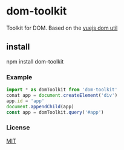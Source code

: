 dom-toolkit
===================

Toolkit for DOM. Based on the [vuejs dom util](https://github.com/vuejs/vue/blob/dev/src/util/dom.js)

## install
  npm install dom-toolkit

### Example
```javascript
import * as domToolkit from 'dom-toolkit'
conat app = document.createElement('div')
app.id = 'app'
document.appendChild(app)
const app = domToolkit.query('#app')
```
### License
[MIT](https://opensource.org/licenses/mit-license.php)
